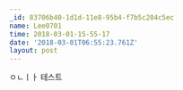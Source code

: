 ```yaml
---
_id: 83706b40-1d1d-11e8-95b4-f7b5c204c5ec
name: Lee0701
time: 2018-03-01-15-55-17
date: '2018-03-01T06:55:23.761Z'
layout: post
---
```

ㅇㄴㅣㅏ 테스트
